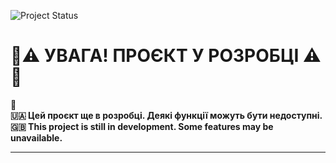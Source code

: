 ![Project Status](https://img.shields.io/badge/status-in_development-yellow)

# 🚧⚠️ УВАГА! ПРОЄКТ У РОЗРОБЦІ ⚠️🚧

💬  
**🇺🇦 Цей проєкт ще в розробці. Деякі функції можуть бути недоступні.**  
**🇬🇧 This project is still in development. Some features may be unavailable.**

---
